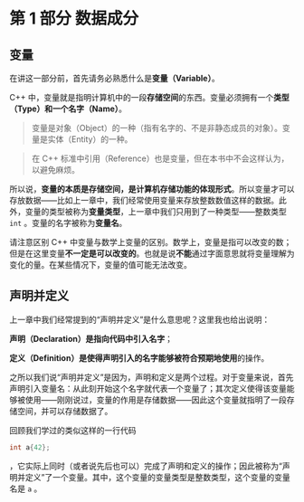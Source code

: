 # 第 1 部分 数据成分

## 变量

在讲这一部分前，首先请务必熟悉什么是**变量（Variable）**。

C++ 中，变量就是指明计算机中的一段**存储空间**的东西。变量必须拥有一个**类型（Type）**和一个**名字（Name）**。

> 变量是对象（Object）的一种（指有名字的、不是非静态成员的对象）。变量是实体（Entity）的一种。
> 

> 在 C++ 标准中引用（Reference）也是变量，但在本书中不会这样认为，以避免麻烦。

所以说，**变量的本质是存储空间，是计算机存储功能的体现形式**。所以变量才可以存放数据——比如上一章中，我们经常使用变量来存放整数数值这样的数据。此外，变量的类型被称为**变量类型**，上一章中我们只用到了一种类型——整数类型 `int` 。变量的名字被称为**变量名**。

请注意区别 C++ 中变量与数学上变量的区别。数学上，变量是指可以改变的数；但是在这里变量**不一定是可以改变的**。也就是说**不能**通过字面意思就将变量理解为变化的量。在某些情况下，变量的值可能无法改变。

## 声明并定义

上一章中我们经常提到的“声明并定义”是什么意思呢？这里我也给出说明：

**声明（Declaration）**是指向代码中**引入名字**；

**定义（Definition）**是使得声明引入的名字能够**被符合预期地使用**的操作。

之所以我们说“声明并定义”是因为，声明和定义是两个过程。对于变量来说，首先声明引入变量名：从此刻开始这个名字就代表一个变量了；其次定义使得该变量能够被使用——刚刚说过，变量的作用是存储数据——因此这个变量就指明了一段存储空间，并可以存储数据了。

回顾我们学过的类似这样的一行代码
```cpp
int a{42};
```
，它实际上同时（或者说先后也可以）完成了声明和定义的操作；因此被称为“声明并定义”了一个变量。其中，这个变量的变量类型是整数类型，这个变量的变量名是 `a` 。
